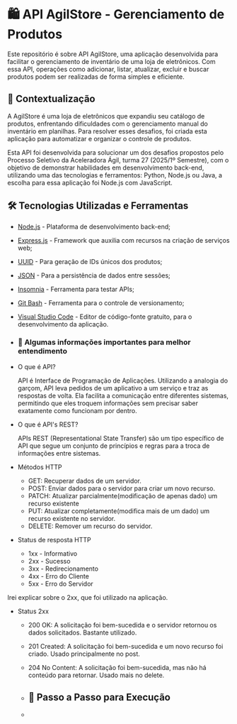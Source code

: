 <h1> 🛍 API AgilStore - Gerenciamento de Produtos</h1>
Este repositório é sobre API AgilStore, uma aplicação desenvolvida para facilitar o gerenciamento de inventário de uma loja de eletrônicos. Com essa API, operações como adicionar, listar, atualizar, excluir e buscar produtos podem ser realizadas de forma simples e eficiente.

## 📝 Contextualização
A AgilStore é uma loja de eletrônicos que expandiu seu catálogo de produtos, enfrentando dificuldades com o gerenciamento manual do inventário em planilhas. Para resolver esses desafios, foi criada esta aplicação para automatizar e organizar o controle de produtos.

Esta API foi desenvolvida para solucionar um dos desafios propostos pelo Processo Seletivo da Aceleradora Ágil, turma 27 (2025/1º Semestre), com o objetivo de demonstrar habilidades em desenvolvimento back-end, utilizando uma das tecnologias e ferramentos: Python, Node.js ou Java, a escolha para essa aplicação foi Node.js com JavaScript.

## 🛠 Tecnologias Utilizadas e Ferramentas
- [Node.js](https://nodejs.org/pt/download) -  Plataforma de desenvolvimento back-end;
- [Express.js](https://www.npmjs.com/package/express) - Framework que auxilia com recursos na criação de serviços web;
- [UUID](https://www.npmjs.com/package/uuid) - Para geração de IDs únicos dos produtos;
- [JSON](https://www.w3schools.com/js/js_json_intro.asp) - Para a persistência de dados entre sessões;
- [Insomnia](https://insomnia.rest/download) - Ferramenta para testar APIs;
- [Git Bash](https://git-scm.com/downloads) - Ferramenta para o controle de versionamento;
- [Visual Studio Code](https://code.visualstudio.com/download) - Editor de código-fonte gratuito, para o desenvolvimento da aplicação.

- ### 📜 Algumas informações importantes para melhor entendimento

- O que é API?
  
    API é Interface de Programação de Aplicações. Utilizando a analogia do garçom, API leva pedidos de um aplicativo a um serviço e traz as respostas de volta. Ela facilita a comunicação entre diferentes sistemas, permitindo que eles troquem informações sem precisar saber exatamente como funcionam por dentro.

- O que é API's REST?
  
    APIs REST (Representational State Transfer) são um tipo específico de API que segue um conjunto de princípios e regras para a troca de informações entre sistemas.

- Métodos HTTP
    - GET: Recuperar dados de um servidor.
    - POST:  Enviar dados para o servidor para criar um novo recurso.
    - PATCH: Atualizar parcialmente(modificação de apenas dado) um recurso existente
    - PUT: Atualizar completamente(modifica mais de um dado) um recurso existente no servidor.
    - DELETE: Remover um recurso do servidor.

- Status de resposta HTTP
    - 1xx - Informativo
    - 2xx - Sucesso
    - 3xx - Redirecionamento
    - 4xx - Erro do Cliente
    - 5xx - Erro do Servidor
      
Irei explicar sobre o 2xx, que foi utilizado na aplicação.

- Status 2xx
    - 200 OK: A solicitação foi bem-sucedida e o servidor retornou os dados solicitados. Bastante utilizado.
    - 201 Created: A solicitação foi bem-sucedida e um novo recurso foi criado. Usado principalmente no post.
    - 204 No Content: A solicitação foi bem-sucedida, mas não há conteúdo para retornar. Usado mais no delete.
 
    - ## 👣 Passo a Passo para Execução
 
    - 
